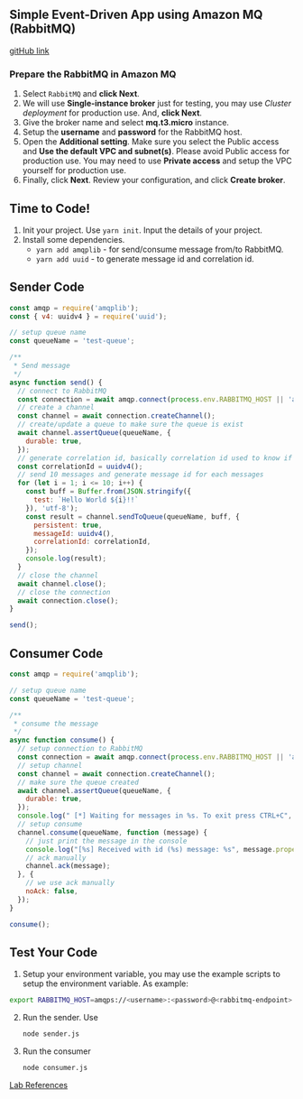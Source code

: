 ## Simple Event-Driven App using Amazon MQ (RabbitMQ)

[gitHub link](https://github.com/bervProject/rabbitmq-demo/tree/main)

### Prepare the RabbitMQ in Amazon MQ
1. Select `RabbitMQ` and __click Next__.
2. We will use __Single-instance broker__ just for testing, you may use _Cluster deployment_ for production use. And, **click Next**.
3. Give the broker name and select **mq.t3.micro** instance.
4. Setup the **username** and **password** for the RabbitMQ host.
5. Open the **Additional setting**. Make sure you select the Public access and **Use the default VPC and subnet(s)**. Please avoid Public access for production use. You may need to use **Private access** and setup the VPC yourself for production use.
6. Finally, click **Next**. Review your configuration, and click **Create broker**.
## Time to Code!
1. Init your project. Use ```yarn init```. Input the details of your project.
2. Install some dependencies.
    * ```yarn add amqplib``` - for send/consume message from/to RabbitMQ.
    * ```yarn add uuid``` - to generate message id and correlation id.
## Sender Code
```javascript
const amqp = require('amqplib');
const { v4: uuidv4 } = require('uuid');

// setup queue name
const queueName = 'test-queue';

/**
 * Send message
 */
async function send() {
  // connect to RabbitMQ
  const connection = await amqp.connect(process.env.RABBITMQ_HOST || 'amqp://localhost');
  // create a channel
  const channel = await connection.createChannel();
  // create/update a queue to make sure the queue is exist
  await channel.assertQueue(queueName, {
    durable: true,
  });
  // generate correlation id, basically correlation id used to know if the message is still related with another message
  const correlationId = uuidv4();
  // send 10 messages and generate message id for each messages
  for (let i = 1; i <= 10; i++) {
    const buff = Buffer.from(JSON.stringify({
      test: `Hello World ${i}!!`
    }), 'utf-8');
    const result = channel.sendToQueue(queueName, buff, {
      persistent: true,
      messageId: uuidv4(),
      correlationId: correlationId,
    });
    console.log(result);
  }
  // close the channel
  await channel.close();
  // close the connection
  await connection.close();
}

send();
```

## Consumer Code
```javascript
const amqp = require('amqplib');

// setup queue name
const queueName = 'test-queue';

/**
 * consume the message
 */
async function consume() {
  // setup connection to RabbitMQ
  const connection = await amqp.connect(process.env.RABBITMQ_HOST || 'amqp://localhost');
  // setup channel
  const channel = await connection.createChannel();
  // make sure the queue created
  await channel.assertQueue(queueName, {
    durable: true,
  });
  console.log(" [*] Waiting for messages in %s. To exit press CTRL+C", queueName);
  // setup consume
  channel.consume(queueName, function (message) {
    // just print the message in the console
    console.log("[%s] Received with id (%s) message: %s", message.properties.correlationId, message.properties.messageId, message.content.toString());
    // ack manually
    channel.ack(message);
  }, {
    // we use ack manually
    noAck: false,
  });
}

consume();
```
## Test Your Code
1. Setup your environment variable, you may use the example scripts to setup the environment variable. As example:
```bash
export RABBITMQ_HOST=amqps://<username>:<password>@<rabbitmq-endpoint>:<rabbitmqport>
```
2. Run the sender. Use 
    ```bash
    node sender.js
    ```  
3. Run the consumer
    ```bash
    node consumer.js
    ```

[Lab References](https://dev.to/aws-builders/simple-event-driven-app-using-amazon-mq-rabbitmq-22b0)